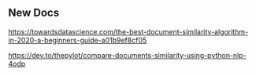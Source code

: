 ## New Docs

https://towardsdatascience.com/the-best-document-similarity-algorithm-in-2020-a-beginners-guide-a01b9ef8cf05

https://dev.to/thepylot/compare-documents-similarity-using-python-nlp-4odp

